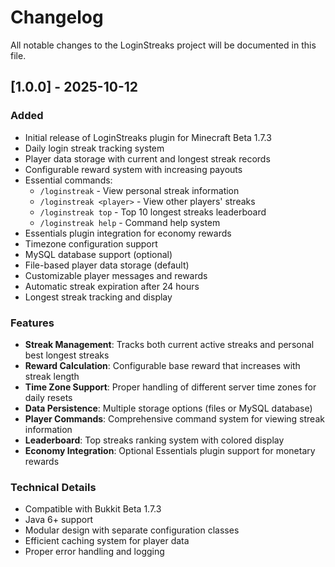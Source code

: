 # Changelog

All notable changes to the LoginStreaks project will be documented in this file.

## [1.0.0] - 2025-10-12

### Added
- Initial release of LoginStreaks plugin for Minecraft Beta 1.7.3
- Daily login streak tracking system
- Player data storage with current and longest streak records
- Configurable reward system with increasing payouts
- Essential commands:
  - `/loginstreak` - View personal streak information
  - `/loginstreak <player>` - View other players' streaks
  - `/loginstreak top` - Top 10 longest streaks leaderboard
  - `/loginstreak help` - Command help system
- Essentials plugin integration for economy rewards
- Timezone configuration support
- MySQL database support (optional)
- File-based player data storage (default)
- Customizable player messages and rewards
- Automatic streak expiration after 24 hours
- Longest streak tracking and display

### Features
- **Streak Management**: Tracks both current active streaks and personal best longest streaks
- **Reward Calculation**: Configurable base reward that increases with streak length
- **Time Zone Support**: Proper handling of different server time zones for daily resets
- **Data Persistence**: Multiple storage options (files or MySQL database)
- **Player Commands**: Comprehensive command system for viewing streak information
- **Leaderboard**: Top streaks ranking system with colored display
- **Economy Integration**: Optional Essentials plugin support for monetary rewards

### Technical Details
- Compatible with Bukkit Beta 1.7.3
- Java 6+ support
- Modular design with separate configuration classes
- Efficient caching system for player data
- Proper error handling and logging
